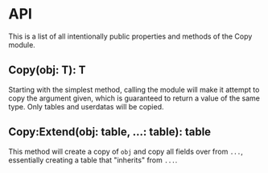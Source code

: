 # API

This is a list of all intentionally public properties and methods of the Copy module.

## Copy(obj: T): T

Starting with the simplest method, calling the module will make it attempt to copy the argument given, which is guaranteed to return a value of the same type. Only tables and userdatas will be copied.

## Copy:Extend(obj: table, ...: table): table

This method will create a copy of `obj` and copy all fields over from `...`, essentially creating 
a table that "inherits" from `...`.
